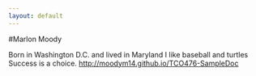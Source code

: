 ```yaml
---
layout: default
---
```


#Marlon Moody

Born in Washington D.C. and lived in Maryland
I like baseball and turtles
Success is a choice.
http://moodym14.github.io/TCO476-SampleDoc
